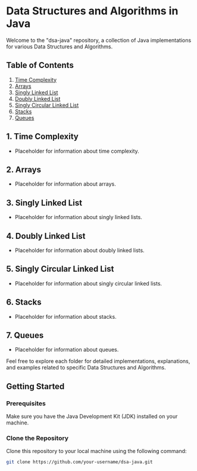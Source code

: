 # Data Structures and Algorithms in Java

Welcome to the "dsa-java" repository, a collection of Java implementations for various Data Structures and Algorithms.

## Table of Contents

1. [Time Complexity](#1-time-complexity)
2. [Arrays](#2-arrays)
3. [Singly Linked List](#3-singly-linked-list)
4. [Doubly Linked List](#4-doubly-linked-list)
5. [Singly Circular Linked List](#5-singly-circular-linked-list)
6. [Stacks](#6-stacks)
7. [Queues](#7-queues)

## 1. Time Complexity

- Placeholder for information about time complexity.

## 2. Arrays

- Placeholder for information about arrays.

## 3. Singly Linked List

- Placeholder for information about singly linked lists.

## 4. Doubly Linked List

- Placeholder for information about doubly linked lists.

## 5. Singly Circular Linked List

- Placeholder for information about singly circular linked lists.

## 6. Stacks

- Placeholder for information about stacks.

## 7. Queues

- Placeholder for information about queues.

Feel free to explore each folder for detailed implementations, explanations, and examples related to specific Data Structures and Algorithms.

## Getting Started

### Prerequisites

Make sure you have the Java Development Kit (JDK) installed on your machine.

### Clone the Repository

Clone this repository to your local machine using the following command:

```bash
git clone https://github.com/your-username/dsa-java.git
